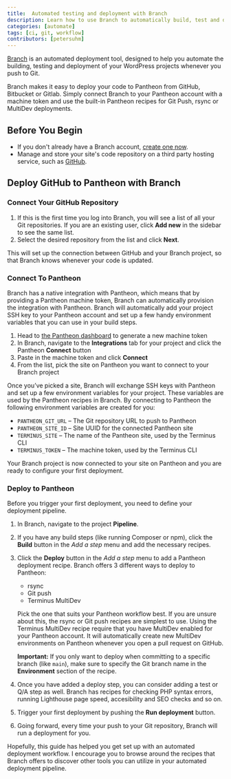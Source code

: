 ```yaml
---
title:  Automated testing and deployment with Branch
description: Learn how to use Branch to automatically build, test and deploy to Pantheon from a third party Git provider, like GitHub, GitLab or Bitbucket.
categories: [automate]
tags: [ci, git, workflow]
contributors: [petersuhm]
---
```


[Branch](https://www.branchci.com/) is an automated deployment tool, designed to help you automate the building, testing and deployment of your WordPress projects whenever you push to Git.

Branch makes it easy to deploy your code to Pantheon from GitHub, Bitbucket or Gitlab. Simply connect Branch to your Pantheon account with a machine token and use the built-in Pantheon recipes for Git Push, rsync or MultiDev deployments.

## Before You Begin
- If you don't already have a Branch account, [create one now](https://www.branchci.com/).
- Manage and store your site's code repository on a third party hosting service, such as [GitHub](/guides/collaborative-development).

## Deploy GitHub to Pantheon with Branch

### Connect Your GitHub Repository
1. If this is the first time you log into Branch, you will see a list of all your Git repositories. If you are an existing user, click **Add new** in the sidebar to see the same list.
2. Select the desired repository from the list and click **Next**.

This will set up the connection between GitHub and your Branch project, so that Branch knows whenever your code is updated.

### Connect To Pantheon
Branch has a native integration with Pantheon, which means that by providing a Pantheon machine token, Branch can automatically provision the integration with Pantheon. Branch will automatically add your project SSH key to your Pantheon account and set up a few handy environment variables that you can use in your build steps.

1. Head to [the Pantheon dashboard](https://dashboard.pantheon.io/users/#account/tokens/) to generate a new machine token
2. In Branch, navigate to the **Integrations** tab for your project and click the Pantheon **Connect** button
3. Paste in the machine token and click **Connect**
4. From the list, pick the site on Pantheon you want to connect to your Branch project

Once you’ve picked a site, Branch will exchange SSH keys with Pantheon and set up a few environment variables for your project. These variables are used by the Pantheon recipes in Branch. By connecting to Pantheon the following environment variables are created for you:

- `PANTHEON_GIT_URL` – The Git repository URL to push to Pantheon
- `PANTHEON_SITE_ID` – Site UUID for the connected Pantheon site
- `TERMINUS_SITE` – The name of the Pantheon site, used by the Terminus CLI
- `TERMINUS_TOKEN` – The machine token, used by the Terminus CLI

Your Branch project is now connected to your site on Pantheon and you are ready to configure your first deployment.

### Deploy to Pantheon
Before you trigger your first deployment, you need to define your deployment pipeline.

1. In Branch, navigate to the project **Pipeline**.
2. If you have any build steps (like running Composer or npm), click the **Build** button in the _Add a step_ menu and add the necessary recipes.
3. Click the **Deploy** button in the _Add a step_ menu to add a Pantheon deployment recipe.
   Branch offers 3 different ways to deploy to Pantheon:
     - rsync
     - Git push
     - Terminus MultiDev

   Pick the one that suits your Pantheon workflow best. If you are unsure about this, the rsync or Git push recipes are simplest to use. Using the Terminus MultiDev recipe require that you have MultiDev enabled for your Pantheon account. It will automatically create new MultiDev environments on Pantheon whenever you open a pull request on GitHub.

   **Important:** If you only want to deploy when committing to a specific branch (like `main`), make sure to specify the Git branch name in the **Environment** section of the recipe.
4. Once you have added a deploy step, you can consider adding a test or Q/A step as well. Branch has recipes for checking PHP syntax errors, running Lighthouse page speed, accesibility and SEO checks and so on.
5. Trigger your first deployment by pushing the **Run deployment** button.
6. Going forward, every time your push to your Git repository, Branch will run a deployment for you.

Hopefully, this guide has helped you get set up with an automated deployment workflow. I encourage you to browse around the recipes that Branch offers to discover other tools you can utilize in your automated deployment pipeline.
